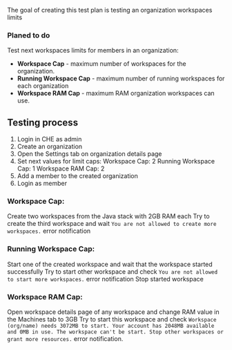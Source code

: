 The goal of creating this test plan is testing an organization workspaces limits 

### Planed to do 
Test next workspaces limits for members in an organization:
* **Workspace Cap** - maximum number of workspaces for the organization. 
* **Running Workspace Cap** - maximum number of running workspaces for each organization
* **Workspace RAM Cap** - maximum RAM organization workspaces can use.

## Testing process

1. Login in CHE as admin
2. Create an organization
3. Open the Settings tab on organization details page
4. Set next values for limit caps:
Workspace Cap: 2
Running Workspace Cap: 1
Workspace RAM Cap: 2
5. Add a member to the created organization
6. Login as member

### Workspace Cap:
Create two workspaces from the Java stack with 2GB RAM each
Try to create the third workspace and wait ```You are not allowed to create more workspaces.``` error notification

### Running Workspace Cap:
Start one of the created workspace and wait that the workspace started successfully 
Try to start other workspace and check ```You are not allowed to start more workspaces.``` error notification
Stop started workspace

### Workspace RAM Cap:
Open workspace details page of any workspace and change RAM value in the Machines tab to 3GB
Try to start this workspace and check ```Workspace (org/name) needs 3072MB to start. Your account has 2048MB available and 0MB in use. The workspace can't be start. Stop other workspaces or grant more resources.``` error notification.